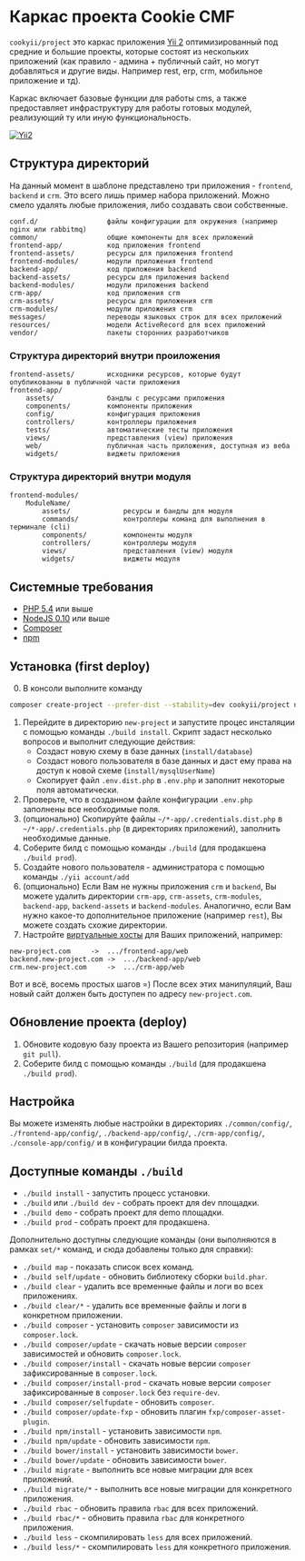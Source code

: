 Каркас проекта Cookie CMF
=========================

`cookyii/project` это каркас приложения [Yii 2](http://www.yiiframework.com/)
оптимизированный под средние и большие проекты, которые состоят из нескольких приложений
(как правило - админа + публичный сайт, но могут добавляться и другие виды.
Например rest, erp, crm, мобильное приложение и тд).

Каркас включает базовые функции для работы cms,
а также предоставляет инфраструктуру для работы готовых модулей,
реализующий ту или иную функциональность.

[![Yii2](https://img.shields.io/badge/Powered_by-Yii_Framework-green.svg?style=flat)](http://www.yiiframework.com/)


Структура директорий
--------------------

На данный момент в шаблоне представлено три приложения - `frontend`, `backend` и `crm`.
Это всего лишь пример набора приложений.
Можно смело удалять любые приложения, либо создавать свои собственные.

    conf.d/                 файлы конфигурации для окружения (например nginx или rabbitmq)
    common/                 общие компоненты для всех приложений
    frontend-app/           код приложения frontend
    frontend-assets/        ресурсы для приложения frontend
    frontend-modules/       модули приложения frontend
    backend-app/            код приложения backend
    backend-assets/         ресурсы для приложения backend
    backend-modules/        модули приложения backend
    crm-app/                код приложения crm
    crm-assets/             ресурсы для приложения crm
    crm-modules/            модули приложения crm
    messages/               переводы языковых строк для всех приложений
    resources/              модели ActiveRecord для всех приложений
    vendor/                 пакеты сторонних разработчиков



### Структура директорий внутри проиложения

    frontend-assets/        исходники ресурсов, которые будут опубликованны в публичной части приложения
    frontend-app/
        assets/             бандлы с ресурсами приложения
        components/         компоненты приложения
        config/             конфигурация приложения
        controllers/        контроллеры приложения
        tests/              автоматические тесты приложения
        views/              представления (view) приложения
        web/                публичная часть приложения, доступная из веба
        widgets/            виджеты приложения
        


### Структура директорий внутри модуля

    frontend-modules/
        ModuleName/
            assets/             ресурсы и бандлы для модуля
            commands/           контроллеры команд для выполнения в терминале (cli)
            components/         компоненты модуля
            controllers/        контроллеры модуля
            views/              представления (view) модуля
            widgets/            виджеты модуля



Системные требования
--------------------

* [PHP 5.4](http://php.net) или выше
* [NodeJS 0.10](https://nodejs.org/en/) или выше
* [Composer](http://getcomposer.org/)
* [npm](https://docs.npmjs.com/getting-started/installing-node)


Установка (first deploy)
------------------------

0. В консоли выполните команду
```bash
composer create-project --prefer-dist --stability=dev cookyii/project new-project
```
1. Перейдите в директорию `new-project` и запустите процес инсталяции с помощью команды `./build install`.
Скрипт задаст несколько вопросов и выполнит следующие действия:
   * Создаст новую схему в базе данных (`install/database`)
   * Создаст нового пользователя в базе данных и даст ему права на доступ к новой схеме (`install/mysqlUserName`)
   * Скопирует файл `.env.dist.php` в `.env.php` и заполнит некоторые поля автоматически.
2. Проверьте, что в созданном файле конфигурации `.env.php` заполнены все необходимые поля.
3. (опционально) Скопируйте файлы `~/*-app/.credentials.dist.php` в `~/*-app/.credentials.php` (в директориях приложений), заполнить необходимые данные.
4. Соберите билд с помощью команды `./build` (для продакшена `./build prod`).
5. Создайте нового пользователя - администратора с помощью команды `./yii account/add`
6. (опционально) Если Вам не нужны приложения `crm` и `backend`,
Вы можете удалить директории `crm-app`, `crm-assets`, `crm-modules`, `backend-app`, `backend-assets` и `backend-modules`.
Аналогично, если Вам нужно какое-то дополнительное приложение (например `rest`), Вы можете создать схожие директории.
7. Настройте [виртуальные хосты](http://www.yiiframework.com/doc-2.0/guide-start-installation.html#configuring-web-servers) для Ваших приложений, например:
```
new-project.com     ->  .../frontend-app/web
backend.new-project.com ->  .../backend-app/web
crm.new-project.com     ->  .../crm-app/web
```

Вот и всё, восемь простых шагов =) После всех этих манипуляций, Ваш новый сайт должен быть доступен по адресу `new-project.com`.

Обновление проекта (deploy)
---------------------------

1. Обновите кодовую базу проекта из Вашего репозитория (например `git pull`).
2. Соберите билд с помощью команды `./build` (для продакшена `./build prod`).

Настройка
---------

Вы можете изменять любые настройки в директориях
`./common/config/`, `./frontend-app/config/`, `./backend-app/config/`, `./crm-app/config/`, `./console-app/config/`
и в конфигурации билда проекта.


Доступные команды `./build`
---------------------------

* `./build install` - запустить процесс установки.
* `./build` или `./build dev` - собрать проект для dev площадки.
* `./build demo` - собрать проект для demo площадки.
* `./build prod` - собрать проект для продакшена.

Дополнительно доступны следующие команды (они выполняются в рамках `set/*` команд, и сюда добавлены только для справки):
* `./build map` - показать список всех команд.
* `./build self/update` - обновить библиотеку сборки `build.phar`.
* `./build clear` - удалить все временные файлы и логи во всех приложениях.
* `./build clear/*` - удалить все временные файлы и логи в конкретном приложении.
* `./build composer` - установить `composer` зависимости из `composer.lock`.
* `./build composer/update` - скачать новые версии `composer` зависимостей и обновить `composer.lock`.
* `./build composer/install` - скачать новые версии `composer` зафиксированные в `composer.lock`.
* `./build composer/install-prod` - скачать новые версии `composer` зафиксированные в `composer.lock` без `require-dev`.
* `./build composer/selfupdate` - обновить `composer`.
* `./build composer/update-fxp` - обновить плагин `fxp/composer-asset-plugin`.
* `./build npm/install` - установить зависимости `npm`.
* `./build npm/update` - обновить зависимости `npm`.
* `./build bower/install` - установить зависимости `bower`.
* `./build bower/update` - обновить зависимости `bower`.
* `./build migrate` - выполнить все новые миграции для всех приложений.
* `./build migrate/*` - выполнить все новые миграции для конкретного приложения.
* `./build rbac` - обновить правила `rbac` для всех приложений.
* `./build rbac/*` - обновить правила `rbac` для конкретного приложения.
* `./build less` - скомпилировать `less` для всех приложений.
* `./build less/*` - скомпилировать `less` для конкретного приложения.